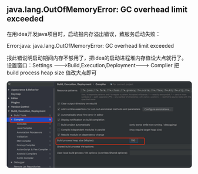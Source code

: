 ## java.lang.OutOfMemoryError: GC overhead limit exceeded
在用idea开发java项目时，启动报内存溢出错误，致服务启动失败：

Error:java: java.lang.OutOfMemoryError: GC overhead limit exceeded

报此错说明启动期间内存不够用了，把idea的启动进程堆内存值设大点就行了。
设置窗口：Settings --->Build,Execution,Deployment---> Complier
把 build process heap size 值改大点即可

![](img/2022-04-02-16-28-27.png)

